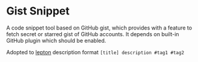 # Gist Snippet

A code snippet tool based on GitHub gist, which provides with a feature to fetch secret or starred gist of GitHub accounts. It depends on built-in GitHub plugin which should be enabled.

Adopted to [lepton](https://github.com/hackjutsu/Lepton) description format `[title] description #tag1 #tag2`
